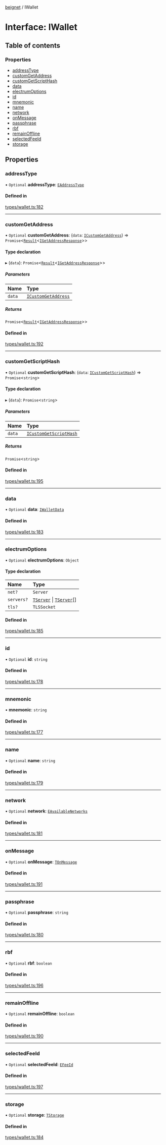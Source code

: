 [beignet](../README.md) / IWallet

# Interface: IWallet

## Table of contents

### Properties

- [addressType](IWallet.md#addresstype)
- [customGetAddress](IWallet.md#customgetaddress)
- [customGetScriptHash](IWallet.md#customgetscripthash)
- [data](IWallet.md#data)
- [electrumOptions](IWallet.md#electrumoptions)
- [id](IWallet.md#id)
- [mnemonic](IWallet.md#mnemonic)
- [name](IWallet.md#name)
- [network](IWallet.md#network)
- [onMessage](IWallet.md#onmessage)
- [passphrase](IWallet.md#passphrase)
- [rbf](IWallet.md#rbf)
- [remainOffline](IWallet.md#remainoffline)
- [selectedFeeId](IWallet.md#selectedfeeid)
- [storage](IWallet.md#storage)

## Properties

### addressType

• `Optional` **addressType**: [`EAddressType`](../enums/EAddressType.md)

#### Defined in

[types/wallet.ts:182](https://github.com/synonymdev/beignet/blob/e4162f7/src/types/wallet.ts#L182)

___

### customGetAddress

• `Optional` **customGetAddress**: (`data`: [`ICustomGetAddress`](ICustomGetAddress.md)) => `Promise`<[`Result`](../README.md#result)<[`IGetAddressResponse`](IGetAddressResponse.md)\>\>

#### Type declaration

▸ (`data`): `Promise`<[`Result`](../README.md#result)<[`IGetAddressResponse`](IGetAddressResponse.md)\>\>

##### Parameters

| Name | Type |
| :------ | :------ |
| `data` | [`ICustomGetAddress`](ICustomGetAddress.md) |

##### Returns

`Promise`<[`Result`](../README.md#result)<[`IGetAddressResponse`](IGetAddressResponse.md)\>\>

#### Defined in

[types/wallet.ts:192](https://github.com/synonymdev/beignet/blob/e4162f7/src/types/wallet.ts#L192)

___

### customGetScriptHash

• `Optional` **customGetScriptHash**: (`data`: [`ICustomGetScriptHash`](ICustomGetScriptHash.md)) => `Promise`<`string`\>

#### Type declaration

▸ (`data`): `Promise`<`string`\>

##### Parameters

| Name | Type |
| :------ | :------ |
| `data` | [`ICustomGetScriptHash`](ICustomGetScriptHash.md) |

##### Returns

`Promise`<`string`\>

#### Defined in

[types/wallet.ts:195](https://github.com/synonymdev/beignet/blob/e4162f7/src/types/wallet.ts#L195)

___

### data

• `Optional` **data**: [`IWalletData`](IWalletData.md)

#### Defined in

[types/wallet.ts:183](https://github.com/synonymdev/beignet/blob/e4162f7/src/types/wallet.ts#L183)

___

### electrumOptions

• `Optional` **electrumOptions**: `Object`

#### Type declaration

| Name | Type |
| :------ | :------ |
| `net?` | `Server` |
| `servers?` | [`TServer`](../README.md#tserver) \| [`TServer`](../README.md#tserver)[] |
| `tls?` | `TLSSocket` |

#### Defined in

[types/wallet.ts:185](https://github.com/synonymdev/beignet/blob/e4162f7/src/types/wallet.ts#L185)

___

### id

• `Optional` **id**: `string`

#### Defined in

[types/wallet.ts:178](https://github.com/synonymdev/beignet/blob/e4162f7/src/types/wallet.ts#L178)

___

### mnemonic

• **mnemonic**: `string`

#### Defined in

[types/wallet.ts:177](https://github.com/synonymdev/beignet/blob/e4162f7/src/types/wallet.ts#L177)

___

### name

• `Optional` **name**: `string`

#### Defined in

[types/wallet.ts:179](https://github.com/synonymdev/beignet/blob/e4162f7/src/types/wallet.ts#L179)

___

### network

• `Optional` **network**: [`EAvailableNetworks`](../enums/EAvailableNetworks.md)

#### Defined in

[types/wallet.ts:181](https://github.com/synonymdev/beignet/blob/e4162f7/src/types/wallet.ts#L181)

___

### onMessage

• `Optional` **onMessage**: [`TOnMessage`](../README.md#tonmessage)

#### Defined in

[types/wallet.ts:191](https://github.com/synonymdev/beignet/blob/e4162f7/src/types/wallet.ts#L191)

___

### passphrase

• `Optional` **passphrase**: `string`

#### Defined in

[types/wallet.ts:180](https://github.com/synonymdev/beignet/blob/e4162f7/src/types/wallet.ts#L180)

___

### rbf

• `Optional` **rbf**: `boolean`

#### Defined in

[types/wallet.ts:196](https://github.com/synonymdev/beignet/blob/e4162f7/src/types/wallet.ts#L196)

___

### remainOffline

• `Optional` **remainOffline**: `boolean`

#### Defined in

[types/wallet.ts:190](https://github.com/synonymdev/beignet/blob/e4162f7/src/types/wallet.ts#L190)

___

### selectedFeeId

• `Optional` **selectedFeeId**: [`EFeeId`](../enums/EFeeId.md)

#### Defined in

[types/wallet.ts:197](https://github.com/synonymdev/beignet/blob/e4162f7/src/types/wallet.ts#L197)

___

### storage

• `Optional` **storage**: [`TStorage`](../README.md#tstorage)

#### Defined in

[types/wallet.ts:184](https://github.com/synonymdev/beignet/blob/e4162f7/src/types/wallet.ts#L184)
